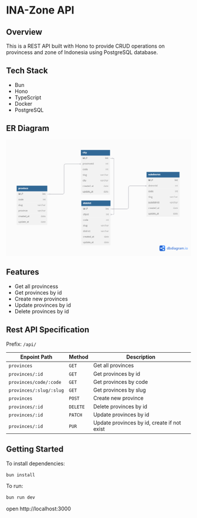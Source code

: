 # INA-Zone API

## Overview

This is a REST API built with Hono to provide CRUD operations on provincess and zone of Indonesia using PostgreSQL database.

## Tech Stack

- Bun
- Hono
- TypeScript
- Docker
- PostgreSQL

## ER Diagram

![ER Diagram](/assets/erd-ina-zone.png)

## Features

- Get all provincess
- Get provinces by id
- Create new provinces
- Update provinces by id
- Delete provinces by id

## Rest API Specification

Prefix: `/api/`

| Enpoint Path            | Method   | Description                                 |
| ----------------------- | -------- | ------------------------------------------- |
| `provinces`             | `GET`    | Get all provinces                           |
| `provinces/:id`         | `GET`    | Get provinces by id                         |
| `provinces/code/:code`  | `GET`    | Get provinces by code                       |
| `provinces/:slug/:slug` | `GET`    | Get provinces by slug                       |
| `provinces`             | `POST`   | Create new province                         |
| `provinces/:id`         | `DELETE` | Delete provinces by id                      |
| `provinces/:id`         | `PATCH`  | Update provinces by id                      |
| `provinces/:id`         | `PUR`    | Update provinces by id, create if not exist |

## Getting Started

To install dependencies:

```sh
bun install
```

To run:

```sh
bun run dev
```

open http://localhost:3000
